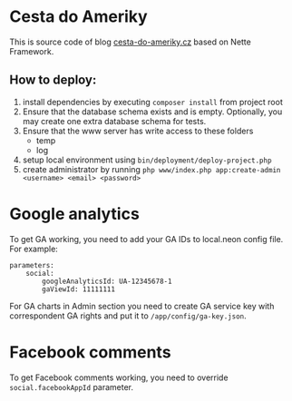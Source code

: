 # Cesta do Ameriky

This is source code of blog [cesta-do-ameriky.cz](https://cesta-do-ameriky.cz) based on Nette Framework.

## How to deploy:

1. install dependencies by executing `composer install` from project root
2. Ensure that the database schema exists and is empty. Optionally, you may create one extra database schema for tests.
3. Ensure that the www server has write access to these folders
    - temp
    - log
4. setup local environment using `bin/deployment/deploy-project.php`
5. create administrator by running `php www/index.php app:create-admin <username> <email> <password>`

# Google analytics

To get GA working, you need to add your GA IDs to local.neon config file. For example:
```
parameters:
    social:
        googleAnalyticsId: UA-12345678-1
        gaViewId: 11111111
```

For GA charts in Admin section you need to create GA service key with correspondent GA rights and put it to `/app/config/ga-key.json`.

# Facebook comments

To get Facebook comments working, you need to override `social.facebookAppId` parameter.